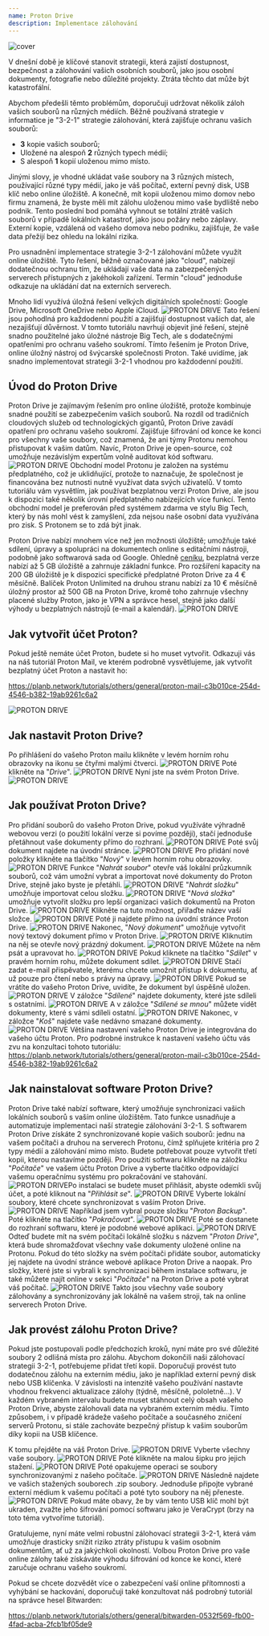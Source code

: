 ```yaml
---
name: Proton Drive
description: Implementace zálohování
---
```

![cover](assets/cover.webp)

V dnešní době je klíčové stanovit strategii, která zajistí dostupnost, bezpečnost a zálohování vašich osobních souborů, jako jsou osobní dokumenty, fotografie nebo důležité projekty. Ztráta těchto dat může být katastrofální.

Abychom předešli těmto problémům, doporučuji udržovat několik záloh vašich souborů na různých médiích. Běžně používaná strategie v informatice je "3-2-1" strategie zálohování, která zajišťuje ochranu vašich souborů:
- **3** kopie vašich souborů;
- Uložené na alespoň **2** různých typech médií;
- S alespoň **1** kopií uloženou mimo místo.

Jinými slovy, je vhodné ukládat vaše soubory na 3 různých místech, používající různé typy médií, jako je váš počítač, externí pevný disk, USB klíč nebo online úložiště. A konečně, mít kopii uloženou mimo domov nebo firmu znamená, že byste měli mít zálohu uloženou mimo vaše bydliště nebo podnik. Tento poslední bod pomáhá vyhnout se totální ztrátě vašich souborů v případě lokálních katastrof, jako jsou požáry nebo záplavy. Externí kopie, vzdálená od vašeho domova nebo podniku, zajišťuje, že vaše data přežijí bez ohledu na lokální rizika.

Pro usnadnění implementace strategie 3-2-1 zálohování můžete využít online úložiště. Tyto řešení, běžně označované jako "cloud", nabízejí dodatečnou ochranu tím, že ukládají vaše data na zabezpečených serverech přístupných z jakéhokoli zařízení. Termín "cloud" jednoduše odkazuje na ukládání dat na externích serverech.

Mnoho lidí využívá úložná řešení velkých digitálních společností: Google Drive, Microsoft OneDrive nebo Apple iCloud.
![PROTON DRIVE](assets/notext/01.webp)
Tato řešení jsou pohodlná pro každodenní použití a zajišťují dostupnost vašich dat, ale nezajišťují důvěrnost. V tomto tutoriálu navrhuji objevit jiné řešení, stejně snadno použitelné jako úložné nástroje Big Tech, ale s dodatečnými opatřeními pro ochranu vašeho soukromí. Tímto řešením je Proton Drive, online úložný nástroj od švýcarské společnosti Proton. Také uvidíme, jak snadno implementovat strategii 3-2-1 vhodnou pro každodenní použití.

## Úvod do Proton Drive
Proton Drive je zajímavým řešením pro online úložiště, protože kombinuje snadné použití se zabezpečením vašich souborů. Na rozdíl od tradičních cloudových služeb od technologických gigantů, Proton Drive zavádí opatření pro ochranu vašeho soukromí. Zajišťuje šifrování od konce ke konci pro všechny vaše soubory, což znamená, že ani týmy Protonu nemohou přistupovat k vašim datům. Navíc, Proton Drive je open-source, což umožňuje nezávislým expertům volně auditovat kód softwaru.
![PROTON DRIVE](assets/notext/02.webp)
Obchodní model Protonu je založen na systému předplatného, což je uklidňující, protože to naznačuje, že společnost je financována bez nutnosti nutně využívat data svých uživatelů. V tomto tutoriálu vám vysvětlím, jak používat bezplatnou verzi Proton Drive, ale jsou k dispozici také několik úrovní předplatného nabízejících více funkcí. Tento obchodní model je preferován před systémem zdarma ve stylu Big Tech, který by nás mohl vést k zamyšlení, zda nejsou naše osobní data využívána pro zisk. S Protonem se to zdá být jinak.

Proton Drive nabízí mnohem více než jen možnosti úložiště; umožňuje také sdílení, úpravy a spolupráci na dokumentech online s editačními nástroji, podobně jako softwarová sada od Google.
Ohledně [ceníku](https://proton.me/pricing), bezplatná verze nabízí až 5 GB úložiště a zahrnuje základní funkce. Pro rozšíření kapacity na 200 GB úložiště je k dispozici specifické předplatné Proton Drive za 4 € měsíčně. Balíček Proton Unlimited na druhou stranu nabízí za 10 € měsíčně úložný prostor až 500 GB na Proton Drive, kromě toho zahrnuje všechny placené služby Proton, jako je VPN a správce hesel, stejně jako další výhody u bezplatných nástrojů (e-mail a kalendář). ![PROTON DRIVE](assets/notext/03.webp)
## Jak vytvořit účet Proton?

Pokud ještě nemáte účet Proton, budete si ho muset vytvořit. Odkazuji vás na náš tutoriál Proton Mail, ve kterém podrobně vysvětlujeme, jak vytvořit bezplatný účet Proton a nastavit ho:

https://planb.network/tutorials/others/general/proton-mail-c3b010ce-254d-4546-b382-19ab9261c6a2

![PROTON DRIVE](assets/notext/04.webp)
## Jak nastavit Proton Drive?

Po přihlášení do vašeho Proton mailu klikněte v levém horním rohu obrazovky na ikonu se čtyřmi malými čtverci.
![PROTON DRIVE](assets/notext/05.webp)
Poté klikněte na "*Drive*".
![PROTON DRIVE](assets/notext/06.webp)
Nyní jste na svém Proton Drive.
![PROTON DRIVE](assets/notext/07.webp)
## Jak používat Proton Drive?
Pro přidání souborů do vašeho Proton Drive, pokud využíváte výhradně webovou verzi (o použití lokální verze si povíme později), stačí jednoduše přetáhnout vaše dokumenty přímo do rozhraní. ![PROTON DRIVE](assets/notext/08.webp) Poté svůj dokument najdete na úvodní stránce. ![PROTON DRIVE](assets/notext/09.webp) Pro přidání nové položky klikněte na tlačítko "*Nový*" v levém horním rohu obrazovky. ![PROTON DRIVE](assets/notext/10.webp) Funkce "*Nahrát soubor*" otevře váš lokální průzkumník souborů, což vám umožní vybrat a importovat nové dokumenty do Proton Drive, stejně jako byste je přetáhli. ![PROTON DRIVE](assets/notext/11.webp) "*Nahrát složku*" umožňuje importovat celou složku. ![PROTON DRIVE](assets/notext/12.webp) "*Nová složka*" umožňuje vytvořit složku pro lepší organizaci vašich dokumentů na Proton Drive. ![PROTON DRIVE](assets/notext/13.webp) Klikněte na tuto možnost, přiřaďte název vaší složce. ![PROTON DRIVE](assets/notext/14.webp) Poté ji najdete přímo na úvodní stránce Proton Drive. ![PROTON DRIVE](assets/notext/15.webp) Nakonec, "*Nový dokument*" umožňuje vytvořit nový textový dokument přímo v Proton Drive. ![PROTON DRIVE](assets/notext/16.webp) Kliknutím na něj se otevře nový prázdný dokument. ![PROTON DRIVE](assets/notext/17.webp) Můžete na něm psát a upravovat ho. ![PROTON DRIVE](assets/notext/18.webp) Pokud kliknete na tlačítko "*Sdílet*" v pravém horním rohu, můžete dokument sdílet. ![PROTON DRIVE](assets/notext/19.webp) Stačí zadat e-mail přispěvatele, kterému chcete umožnit přístup k dokumentu, ať už pouze pro čtení nebo s právy na úpravy. ![PROTON DRIVE](assets/notext/20.webp) Pokud se vrátíte do vašeho Proton Drive, uvidíte, že dokument byl úspěšně uložen. ![PROTON DRIVE](assets/notext/21.webp) V záložce "*Sdílené*" najdete dokumenty, které jste sdíleli s ostatními. ![PROTON DRIVE](assets/notext/22.webp) A v záložce "*Sdílené se mnou*" můžete vidět dokumenty, které s vámi sdíleli ostatní. ![PROTON DRIVE](assets/notext/23.webp) Nakonec, v záložce "*Koš*" najdete vaše nedávno smazané dokumenty. ![PROTON DRIVE](assets/notext/24.webp) Většina nastavení vašeho Proton Drive je integrována do vašeho účtu Proton. Pro podrobné instrukce k nastavení vašeho účtu vás zvu na konzultaci tohoto tutoriálu:
https://planb.network/tutorials/others/general/proton-mail-c3b010ce-254d-4546-b382-19ab9261c6a2

## Jak nainstalovat software Proton Drive?
Proton Drive také nabízí software, který umožňuje synchronizaci vašich lokálních souborů s vaším online úložištěm. Tato funkce usnadňuje a automatizuje implementaci naší strategie zálohování 3-2-1. S softwarem Proton Drive získáte 2 synchronizované kopie vašich souborů: jednu na vašem počítači a druhou na serverech Protonu, čímž splňujete kritéria pro 2 typy médií a zálohování mimo místo. Budete potřebovat pouze vytvořit třetí kopii, kterou nastavíme později.
Pro použití softwaru klikněte na záložku "*Počítače*" ve vašem účtu Proton Drive a vyberte tlačítko odpovídající vašemu operačnímu systému pro pokračování ve stahování.
![PROTON DRIVE](assets/notext/25.webp)Po instalaci se budete muset přihlásit, abyste odemkli svůj účet, a poté kliknout na "*Přihlásit se*".
![PROTON DRIVE](assets/notext/26.webp)
Vyberte lokální soubory, které chcete synchronizovat s vaším Proton Drive.
![PROTON DRIVE](assets/notext/27.webp)
Například jsem vybral pouze složku "*Proton Backup*". Poté klikněte na tlačítko "*Pokračovat*".
![PROTON DRIVE](assets/notext/28.webp)
Poté se dostanete do rozhraní softwaru, které je podobné webové aplikaci.
![PROTON DRIVE](assets/notext/29.webp)
Odteď budete mít na svém počítači lokálně složku s názvem "*Proton Drive*", která bude shromažďovat všechny vaše dokumenty uložené online na Protonu. Pokud do této složky na svém počítači přidáte soubor, automaticky jej najdete na úvodní stránce webové aplikace Proton Drive a naopak. Pro složky, které jste si vybrali k synchronizaci během instalace softwaru, je také můžete najít online v sekci "*Počítače*" na Proton Drive a poté vybrat váš počítač.
![PROTON DRIVE](assets/notext/30.webp)
Takto jsou všechny vaše soubory zálohovány a synchronizovány jak lokálně na vašem stroji, tak na online serverech Proton Drive.

## Jak provést zálohu Proton Drive?

Pokud jste postupovali podle předchozích kroků, nyní máte pro své důležité soubory 2 odlišná místa pro zálohu. Abychom dokončili naši zálohovací strategii 3-2-1, potřebujeme přidat třetí kopii.
Doporučuji provést tuto dodatečnou zálohu na externím médiu, jako je například externí pevný disk nebo USB klíčenka. V závislosti na intenzitě vašeho používání nastavte vhodnou frekvenci aktualizace zálohy (týdně, měsíčně, pololetně...). V každém vybraném intervalu budete muset stáhnout celý obsah vašeho Proton Drive, abyste zálohovali data na vybraném externím médiu. Tímto způsobem, i v případě krádeže vašeho počítače a současného zničení serverů Protonu, si stále zachováte bezpečný přístup k vašim souborům díky kopii na USB klíčence.

K tomu přejděte na váš Proton Drive.
![PROTON DRIVE](assets/notext/31.webp)
Vyberte všechny vaše soubory.
![PROTON DRIVE](assets/notext/32.webp)
Poté klikněte na malou šipku pro jejich stažení.
![PROTON DRIVE](assets/notext/33.webp)
Poté opakujeme operaci se soubory synchronizovanými z našeho počítače.
![PROTON DRIVE](assets/notext/34.webp)
Následně najdete ve vašich stažených souborech .zip soubory. Jednoduše připojte vybrané externí médium k vašemu počítači a poté tyto soubory na něj přeneste.
![PROTON DRIVE](assets/notext/35.webp)
Pokud máte obavy, že by vám tento USB klíč mohl být ukraden, zvažte jeho šifrování pomocí softwaru jako je VeraCrypt (brzy na toto téma vytvoříme tutoriál).

Gratulujeme, nyní máte velmi robustní zálohovací strategii 3-2-1, která vám umožňuje drasticky snížit riziko ztráty přístupu k vašim osobním dokumentům, ať už za jakýchkoli okolností. Volbou Proton Drive pro vaše online zálohy také získáváte výhodu šifrování od konce ke konci, které zaručuje ochranu vašeho soukromí.

Pokud se chcete dozvědět více o zabezpečení vaší online přítomnosti a vyhýbání se hackování, doporučuji také konzultovat náš podrobný tutoriál na správce hesel Bitwarden:

https://planb.network/tutorials/others/general/bitwarden-0532f569-fb00-4fad-acba-2fcb1bf05de9

